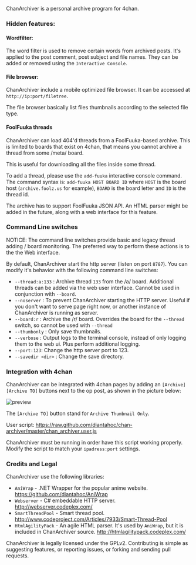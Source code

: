 ChanArchiver is a personal archive program for 4chan.

### Hidden features:

#### Wordfilter:

The word filter is used to remove certain words from archived posts. It's applied to the post comment, post subject and file names. They can be added or removed using the `Interactive Console`.

#### File browser:

ChanArchiver include a mobile optimized file browser. It can be accessed at `http://ip:port/filetree`.

The file browser basically list files thumbnails according to the selected file type.

#### FoolFuuka threads

ChanArchiver can load 404'd threads from a FoolFuuka-based archive. This is limited to boards that exist on 4chan, that means you cannot archive a thread from some /meta/ board. 

This is useful for downloading all the files inside some thread.

To add a thread, please use the `add-fuuka` interactive console command. The command syntax is: `add-fuuka HOST BOARD ID` where `HOST` is the board host (`archive.foolz.us` for example), `BOARD` is the board letter and `ID` is the thread id. 

The archive has to support FoolFuuka JSON API. An HTML parser might be added in the future, along with a web interface for this feature.

### Command Line switches

NOTICE: The command line switches provide basic and legacy thread adding / board monitoring. The preferred way to perform these actions is to the the Web interface. 

By default, ChanArchiver start the http server (listen on port `8787`). You can modify it's behavior with the following command line switches:

* `--thread:a:133` : Archive thread `133` from the /a/ board. Additional threads can be added via the web user interface. Cannot be used in conjunction with `--board`.
* `--noserver` : To prevent ChanArchiver starting the HTTP server. Useful if you don't want to serve page right now, or another instance of ChanArchiver is running as server.
* `--board:r` : Archive the /r/ board. Overrides the board for the `--thread` switch, so cannot be used with `--thread`
* `--thumbonly` : Only save thumbnails.
* `--verbose` : Output logs to the terminal console, instead of only logging them to the web ui. Plus perform additional logging.
* `--port:123`: Change the http server port to 123.
* `--savedir <dir>` : Change the save directory.

### Integration with 4chan

ChanArchiver can be integrated with 4chan pages by adding an `[Archive] [Archive TO]` buttons next to the op post, as shown in the picture below:

![preview](https://cdn.mediacru.sh/2kyg9wLrrWOv.png "Archive button in the OP post")

The `[Archive TO]` button stand for `Archive Thumbnail Only`.

User script: https://raw.github.com/diantahoc/chan-archiver/master/chan_archiver.user.js

ChanArchiver must be running in order have this script working properly. Modify the script to match your `ipadress:port` settings.

### Credits and Legal

ChanArchiver use the following libraries:
	
* `AniWrap` - .NET Wrapper for the popular anime website. https://github.com/diantahoc/AniWrap
* `Webserver` - C# embeddable HTTP server. http://webserver.codeplex.com/ 
* `SmartThreadPool` - Smart thread pool. http://www.codeproject.com/Articles/7933/Smart-Thread-Pool
* `HtmlAgilityPack` - An agile HTML parser. It's used by `AniWrap`, but it is included in ChanArchiver source. http://htmlagilitypack.codeplex.com/

ChanArchiver is legally licensed under the GPLv2. Contributing is simple as suggesting features, or reporting issues, or forking and sending pull requests.
